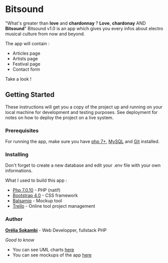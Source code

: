 
# Bitsound 
"What's greater than **love** and **chardonnay** ? **Love**, **chardonay** AND **Bitsound**"
Bitsound v1.0 is an app which gives you every infos about electro musical culture from now and beyond. 

The app will contain :
* Articles page
* Artists page
* Festival page
* Contact form

Take a look !

## Getting Started

These instructions will get you a copy of the project up and running on your local machine for development and testing purposes. See deployment for notes on how to deploy the project on a live system.

### Prerequisites

For running the app, make sure you have [php 7+](http://php.net/downloads.php), [MySQL](https://www.mysql.com/fr/downloads/) and [Git](https://git-scm.com/downloads) installed.

### Installing

Don't forget to create a new database and edit your .env file with your own informations.

What I used to build this app :

* [Php 7.0.10](http://php.net/downloads.php) - PHP (natif)
* [Bootstrap 4.0](https://getbootstrap.com/) - CSS framework
* [Balsamiq](https://balsamiq.com/) - Mockup tool
* [Trello](https://trello.com/b/WqGHlGBr/blogelectrolu) - Online tool project management

### Author

**[Orélia Sokambi](https://oreliask.github.io/MDBootstrap-Landing-page/index.html)** - Web Developper, fullstack PHP

*Good to know*

* You can see UML charts [here]()
* You can see mockups of the app [here](https://bitbucket.org/oreliask/blogelectro-v1/src/bbfbc2c326b5566bde545a533dc50be29db1996d/public/mockup/?at=master)